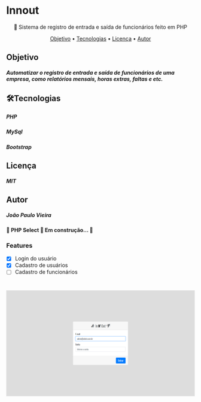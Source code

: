 # Innout
<p align="center"> 🚀 Sistema de registro de entrada e saída de funcionários feito em PHP</p>

<p align="center">
 <a href="#objetivo">Objetivo</a> •
 <a href="#tecnologias">Tecnologias</a> • 
 <a href="#licenc-a">Licença</a> • 
 <a href="#autor">Autor</a>
</p>

<div id="objetivo">
 <h2>Objetivo</h2>
<h5>Automatizar o registro de entrada e saída de funcionários de uma empresa, como relatórios mensais, horas extras, faltas e etc.<h5>
 </div>
 
 <div id="tecnologias">
 <h2>🛠Tecnologias</h2>
  <h5>PHP<h5>
  <h5>MySql<h5>
  <h5>Bootstrap<h5>
 </div>
   
  <div id="licenc-a">
   <h2>Licença</h2>
    <h5>MIT<h5>
  </div>
     
   <div id="autor">
   <h2>Autor</h2>
    <h5>João Paulo Vieira<h5>
  </div>
     
 <h4> 
	🚧  PHP Select 🚀 Em construção...  🚧
</h4>

### Features

- [x] Login do usuário
- [x] Cadastro de usuários
- [ ] Cadastro de funcionários

<h1 align="center">
  <img alt="Login" title="#Login" src="./public/assets/screenshots/innout-login.png" />
</h1>
